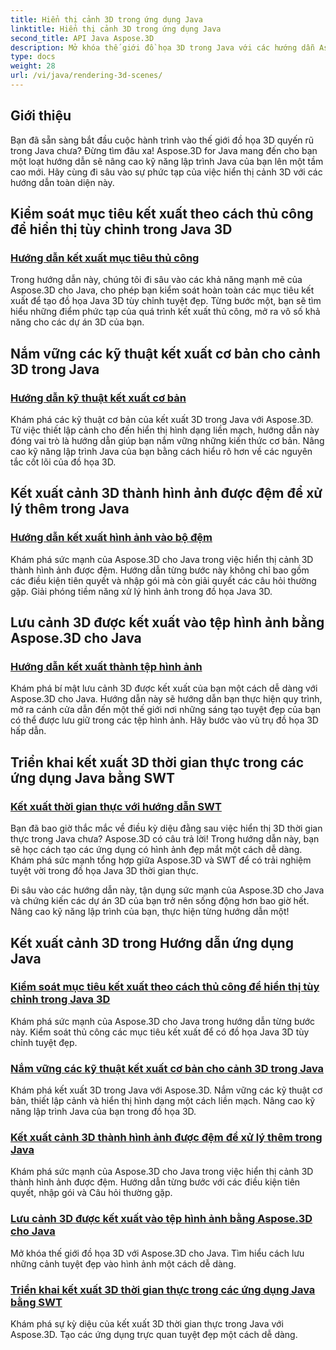 ```yaml
---
title: Hiển thị cảnh 3D trong ứng dụng Java
linktitle: Hiển thị cảnh 3D trong ứng dụng Java
second_title: API Java Aspose.3D
description: Mở khóa thế giới đồ họa 3D trong Java với các hướng dẫn Aspose.3D. Nắm vững cách kết xuất thủ công, các kỹ thuật cơ bản, xử lý hình ảnh và kết xuất theo thời gian thực một cách dễ dàng.
type: docs
weight: 28
url: /vi/java/rendering-3d-scenes/
---
```

## Giới thiệu

Bạn đã sẵn sàng bắt đầu cuộc hành trình vào thế giới đồ họa 3D quyến rũ trong Java chưa? Đừng tìm đâu xa! Aspose.3D for Java mang đến cho bạn một loạt hướng dẫn sẽ nâng cao kỹ năng lập trình Java của bạn lên một tầm cao mới. Hãy cùng đi sâu vào sự phức tạp của việc hiển thị cảnh 3D với các hướng dẫn toàn diện này.

## Kiểm soát mục tiêu kết xuất theo cách thủ công để hiển thị tùy chỉnh trong Java 3D
### [Hướng dẫn kết xuất mục tiêu thủ công](./manual-render-targets/)

Trong hướng dẫn này, chúng tôi đi sâu vào các khả năng mạnh mẽ của Aspose.3D cho Java, cho phép bạn kiểm soát hoàn toàn các mục tiêu kết xuất để tạo đồ họa Java 3D tùy chỉnh tuyệt đẹp. Từng bước một, bạn sẽ tìm hiểu những điểm phức tạp của quá trình kết xuất thủ công, mở ra vô số khả năng cho các dự án 3D của bạn.

## Nắm vững các kỹ thuật kết xuất cơ bản cho cảnh 3D trong Java
### [Hướng dẫn kỹ thuật kết xuất cơ bản](./basic-rendering/)

Khám phá các kỹ thuật cơ bản của kết xuất 3D trong Java với Aspose.3D. Từ việc thiết lập cảnh cho đến hiển thị hình dạng liền mạch, hướng dẫn này đóng vai trò là hướng dẫn giúp bạn nắm vững những kiến thức cơ bản. Nâng cao kỹ năng lập trình Java của bạn bằng cách hiểu rõ hơn về các nguyên tắc cốt lõi của đồ họa 3D.

## Kết xuất cảnh 3D thành hình ảnh được đệm để xử lý thêm trong Java
### [Hướng dẫn kết xuất hình ảnh vào bộ đệm](./render-to-buffered-image/)

Khám phá sức mạnh của Aspose.3D cho Java trong việc hiển thị cảnh 3D thành hình ảnh được đệm. Hướng dẫn từng bước này không chỉ bao gồm các điều kiện tiên quyết và nhập gói mà còn giải quyết các câu hỏi thường gặp. Giải phóng tiềm năng xử lý hình ảnh trong đồ họa Java 3D.

## Lưu cảnh 3D được kết xuất vào tệp hình ảnh bằng Aspose.3D cho Java
### [Hướng dẫn kết xuất thành tệp hình ảnh](./render-to-file/)

Khám phá bí mật lưu cảnh 3D được kết xuất của bạn một cách dễ dàng với Aspose.3D cho Java. Hướng dẫn này sẽ hướng dẫn bạn thực hiện quy trình, mở ra cánh cửa dẫn đến một thế giới nơi những sáng tạo tuyệt đẹp của bạn có thể được lưu giữ trong các tệp hình ảnh. Hãy bước vào vũ trụ đồ họa 3D hấp dẫn.

## Triển khai kết xuất 3D thời gian thực trong các ứng dụng Java bằng SWT
### [Kết xuất thời gian thực với hướng dẫn SWT](./real-time-rendering-swt/)

Bạn đã bao giờ thắc mắc về điều kỳ diệu đằng sau việc hiển thị 3D thời gian thực trong Java chưa? Aspose.3D có câu trả lời! Trong hướng dẫn này, bạn sẽ học cách tạo các ứng dụng có hình ảnh đẹp mắt một cách dễ dàng. Khám phá sức mạnh tổng hợp giữa Aspose.3D và SWT để có trải nghiệm tuyệt vời trong đồ họa Java 3D thời gian thực.

Đi sâu vào các hướng dẫn này, tận dụng sức mạnh của Aspose.3D cho Java và chứng kiến các dự án 3D của bạn trở nên sống động hơn bao giờ hết. Nâng cao kỹ năng lập trình của bạn, thực hiện từng hướng dẫn một!
## Kết xuất cảnh 3D trong Hướng dẫn ứng dụng Java
### [Kiểm soát mục tiêu kết xuất theo cách thủ công để hiển thị tùy chỉnh trong Java 3D](./manual-render-targets/)
Khám phá sức mạnh của Aspose.3D cho Java trong hướng dẫn từng bước này. Kiểm soát thủ công các mục tiêu kết xuất để có đồ họa Java 3D tùy chỉnh tuyệt đẹp.
### [Nắm vững các kỹ thuật kết xuất cơ bản cho cảnh 3D trong Java](./basic-rendering/)
Khám phá kết xuất 3D trong Java với Aspose.3D. Nắm vững các kỹ thuật cơ bản, thiết lập cảnh và hiển thị hình dạng một cách liền mạch. Nâng cao kỹ năng lập trình Java của bạn trong đồ họa 3D.
### [Kết xuất cảnh 3D thành hình ảnh được đệm để xử lý thêm trong Java](./render-to-buffered-image/)
Khám phá sức mạnh của Aspose.3D cho Java trong việc hiển thị cảnh 3D thành hình ảnh được đệm. Hướng dẫn từng bước với các điều kiện tiên quyết, nhập gói và Câu hỏi thường gặp.
### [Lưu cảnh 3D được kết xuất vào tệp hình ảnh bằng Aspose.3D cho Java](./render-to-file/)
Mở khóa thế giới đồ họa 3D với Aspose.3D cho Java. Tìm hiểu cách lưu những cảnh tuyệt đẹp vào hình ảnh một cách dễ dàng.
### [Triển khai kết xuất 3D thời gian thực trong các ứng dụng Java bằng SWT](./real-time-rendering-swt/)
Khám phá sự kỳ diệu của kết xuất 3D thời gian thực trong Java với Aspose.3D. Tạo các ứng dụng trực quan tuyệt đẹp một cách dễ dàng.